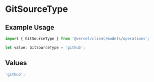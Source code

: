# GitSourceType

## Example Usage

```typescript
import { GitSourceType } from '@vercel/client/models/operations';

let value: GitSourceType = 'github';
```

## Values

```typescript
'github';
```
